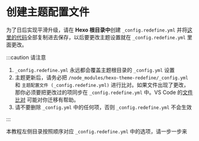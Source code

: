 # 创建主题配置文件

为了日后实现平滑升级，请在 **Hexo 根目录中**创建 `_config.redefine.yml` 并将[这里的代码](https://github.com/EvanNotFound/hexo-theme-redefine/blob/main/_config.yml)全部复制进去保存，以后要更改主题设置就在 `_config.redefine.yml` 里面更改。

:::caution 请注意

1. `_config.redefine.yml` 永远都会覆盖主题根目录的 `_config.yml` 设置
2. 主题更新后，请务必把  `/node_modules/hexo-theme-redefine/_config.yml`  和 `主题配置文件 (_config.redefine.yml)` 进行比对。如果文件出现了更改，那你必须要把更改过的项同步在 `_config.redefine.yml` 中。VS Code 的[文件比对](/usage-tutorial/advanced.html#%E6%96%87%E4%BB%B6%E6%AF%94%E5%AF%B9) 可能对你迁移有帮助。
3. 请不要删除 `_config.yml` 中的任何项，否则 `_config.redefine.yml` 不会生效

:::

本教程左侧目录按照顺序对应 `_config.redefine.yml` 中的选项，请一步一步来

